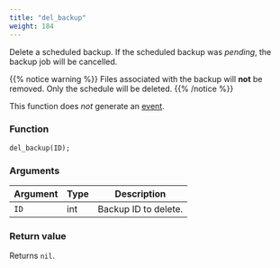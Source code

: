 ```yaml
---
title: "del_backup"
weight: 184
---
```



Delete a scheduled backup. If the scheduled backup was *pending*, the backup job will be cancelled.

{{% notice warning %}}
Files associated with the backup will **not** be removed. Only the schedule will be deleted.
{{% /notice %}}

This function does *not* generate an [event](../../overview/events).

### Function

`del_backup(ID);`

### Arguments

Argument | Type | Description
--------- | ----------- | -----------
`ID` | int | Backup ID to delete.

### Return value

Returns `nil`.
